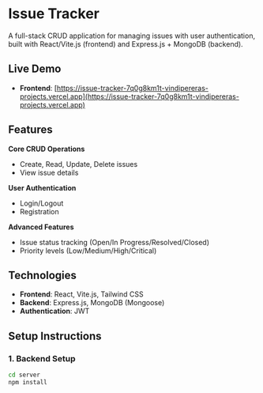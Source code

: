 # Issue Tracker

A full-stack CRUD application for managing issues with user authentication, built with React/Vite.js (frontend) and Express.js + MongoDB (backend).

## Live Demo
- **Frontend**: [https://issue-tracker-7q0g8km1t-vindipereras-projects.vercel.app](https://issue-tracker-7q0g8km1t-vindipereras-projects.vercel.app)

## Features
**Core CRUD Operations**  
- Create, Read, Update, Delete issues  
- View issue details  

**User Authentication**  
- Login/Logout  
- Registration  

**Advanced Features**  
- Issue status tracking (Open/In Progress/Resolved/Closed)  
- Priority levels (Low/Medium/High/Critical)  

## Technologies
- **Frontend**: React, Vite.js, Tailwind CSS  
- **Backend**: Express.js, MongoDB (Mongoose)  
- **Authentication**: JWT  

## Setup Instructions

### 1. Backend Setup
```bash
cd server
npm install
